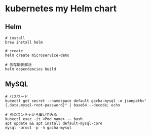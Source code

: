 # kubernetes my Helm chart

## Helm

```
# install
brew install helm

# create
helm create microservice-demo

# 依存関係解決
helm dependencies build
```

## MySQL

```
# パスワード
kubectl get secret --namespace default gacha-mysql -o jsonpath="{.data.mysql-root-password}" | base64 --decode; echo

# 別のコンテナから繋いでみる
kubectl exec -it <Pod name> -- bash
apt update && apt install default-mysql-core
mysql -uroot -p -h gacha-mysql
```